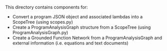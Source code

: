 This directory contains components for:
- Convert a program JSON object and associated lambdas into a ScopeTree (using scopes.py)
- Create a ProgramAnalysisGraph structure from a ScopeTree (using ProgramAnalysisGraph.py)
- Create a Grounded Function Network from a ProgramAnalysisGraph and external information (i.e. equations and text documents)
